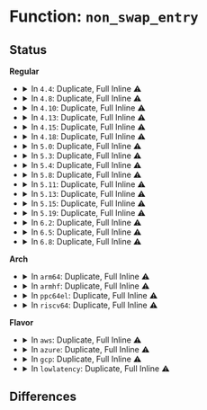 # Function: <code>non_swap_entry</code>

## Status
<b>Regular</b>
<ul>
<li>
<details>
<summary>In <code>4.4</code>: Duplicate, Full Inline ⚠️</summary>

**Collision:** Static Duplication

**Inline:** Full

**Transformation:** False

**Instances:**

```
In mm/memory.c (ffffffff811bd965)
Location: include/linux/swapops.h:231
Inline: True
Inline callers:
  - mm/memory.c:unmap_page_range
  - mm/memory.c:handle_mm_fault
  - mm/memory.c:copy_page_range
```
```
In mm/mincore.c (ffffffff811c2913)
Location: include/linux/swapops.h:231
Inline: True
Inline callers:
  - mm/mincore.c:mincore_pte_range
```
```
In mm/madvise.c (0)
Location: include/linux/swapops.h:231
Inline: True
```
```
In mm/swapfile.c (ffffffff811d3b65)
Location: include/linux/swapops.h:231
Inline: True
Inline callers:
  - mm/swapfile.c:__swap_duplicate
  - mm/swapfile.c:free_swap_and_cache
```
```
In mm/hugetlb.c (ffffffff811db0ed)
Location: include/linux/swapops.h:231
Inline: True
Inline callers:
  - mm/hugetlb.c:is_hugetlb_entry_hwpoisoned
  - mm/hugetlb.c:is_hugetlb_entry_migration
```
```
In mm/memcontrol.c (ffffffff811fa98e)
Location: include/linux/swapops.h:231
Inline: True
Inline callers:
  - mm/memcontrol.c:get_mctgt_type
```
```
In fs/proc/task_mmu.c (ffffffff812788f8)
Location: include/linux/swapops.h:231
Inline: True
Inline callers:
  - fs/proc/task_mmu.c:smaps_pte_range
```
</details>
</li>
<li>
<details>
<summary>In <code>4.8</code>: Duplicate, Full Inline ⚠️</summary>

**Collision:** Static Duplication

**Inline:** Full

**Transformation:** False

**Instances:**

```
In mm/memory.c (ffffffff811d9ab8)
Location: include/linux/swapops.h:231
Inline: True
Inline callers:
  - mm/memory.c:do_swap_page
  - mm/memory.c:unmap_page_range
  - mm/memory.c:copy_page_range
```
```
In mm/mincore.c (ffffffff811de4cf)
Location: include/linux/swapops.h:231
Inline: True
Inline callers:
  - mm/mincore.c:mincore_pte_range
```
```
In mm/madvise.c (ffffffff811eec12)
Location: include/linux/swapops.h:231
Inline: True
Inline callers:
  - mm/madvise.c:madvise_free_pte_range
  - mm/madvise.c:swapin_walk_pmd_entry
```
```
In mm/swapfile.c (ffffffff811f1985)
Location: include/linux/swapops.h:231
Inline: True
Inline callers:
  - mm/swapfile.c:__swap_duplicate
  - mm/swapfile.c:free_swap_and_cache
```
```
In mm/hugetlb.c (ffffffff811f9278)
Location: include/linux/swapops.h:231
Inline: True
Inline callers:
  - mm/hugetlb.c:is_hugetlb_entry_hwpoisoned
  - mm/hugetlb.c:is_hugetlb_entry_migration
```
```
In mm/memcontrol.c (ffffffff8121e8bc)
Location: include/linux/swapops.h:231
Inline: True
Inline callers:
  - mm/memcontrol.c:get_mctgt_type
```
```
In fs/proc/task_mmu.c (ffffffff812a52d1)
Location: include/linux/swapops.h:231
Inline: True
```
</details>
</li>
<li>
<details>
<summary>In <code>4.10</code>: Duplicate, Full Inline ⚠️</summary>

**Collision:** Static Duplication

**Inline:** Full

**Transformation:** False

**Instances:**

```
In mm/memory.c (ffffffff811e95ee)
Location: include/linux/swapops.h:231
Inline: True
Inline callers:
  - mm/memory.c:do_swap_page
  - mm/memory.c:unmap_page_range
  - mm/memory.c:copy_page_range
```
```
In mm/mincore.c (ffffffff811ee2e6)
Location: include/linux/swapops.h:231
Inline: True
Inline callers:
  - mm/mincore.c:mincore_pte_range
```
```
In mm/madvise.c (ffffffff811ff543)
Location: include/linux/swapops.h:231
Inline: True
Inline callers:
  - mm/madvise.c:madvise_free_pte_range
  - mm/madvise.c:swapin_walk_pmd_entry
```
```
In mm/swapfile.c (ffffffff81202375)
Location: include/linux/swapops.h:231
Inline: True
Inline callers:
  - mm/swapfile.c:__swap_duplicate
  - mm/swapfile.c:free_swap_and_cache
```
```
In mm/hugetlb.c (ffffffff81209e58)
Location: include/linux/swapops.h:231
Inline: True
Inline callers:
  - mm/hugetlb.c:is_hugetlb_entry_hwpoisoned
  - mm/hugetlb.c:is_hugetlb_entry_migration
```
```
In mm/memcontrol.c (ffffffff81230ee1)
Location: include/linux/swapops.h:231
Inline: True
Inline callers:
  - mm/memcontrol.c:get_mctgt_type
```
```
In fs/proc/task_mmu.c (ffffffff812bac24)
Location: include/linux/swapops.h:231
Inline: True
```
</details>
</li>
<li>
<details>
<summary>In <code>4.13</code>: Duplicate, Full Inline ⚠️</summary>

**Collision:** Static Duplication

**Inline:** Full

**Transformation:** False

**Instances:**

```
In mm/memory.c (ffffffff811f475e)
Location: include/linux/swapops.h:222
Inline: True
Inline callers:
  - mm/memory.c:do_swap_page
  - mm/memory.c:copy_page_range
```
```
In mm/mincore.c (ffffffff811f92ac)
Location: include/linux/swapops.h:222
Inline: True
Inline callers:
  - mm/mincore.c:mincore_pte_range
```
```
In mm/madvise.c (ffffffff8120a1fa)
Location: include/linux/swapops.h:222
Inline: True
Inline callers:
  - mm/madvise.c:madvise_free_pte_range
  - mm/madvise.c:swapin_walk_pmd_entry
```
```
In mm/swapfile.c (ffffffff8120d715)
Location: include/linux/swapops.h:222
Inline: True
Inline callers:
  - mm/swapfile.c:__swap_duplicate
  - mm/swapfile.c:free_swap_and_cache
```
```
In mm/hugetlb.c (ffffffff812153d8)
Location: include/linux/swapops.h:222
Inline: True
Inline callers:
  - mm/hugetlb.c:is_hugetlb_entry_hwpoisoned
  - mm/hugetlb.c:is_hugetlb_entry_migration
```
```
In mm/memcontrol.c (ffffffff8123c744)
Location: include/linux/swapops.h:222
Inline: True
Inline callers:
  - mm/memcontrol.c:get_mctgt_type
```
```
In fs/proc/task_mmu.c (ffffffff812c7e86)
Location: include/linux/swapops.h:222
Inline: True
```
</details>
</li>
<li>
<details>
<summary>In <code>4.15</code>: Duplicate, Full Inline ⚠️</summary>

**Collision:** Static Duplication

**Inline:** Full

**Transformation:** False

**Instances:**

```
In mm/memory.c (ffffffff8120c556)
Location: include/linux/swapops.h:381
Inline: True
Inline callers:
  - mm/memory.c:do_swap_page
  - mm/memory.c:copy_pte_range
```
```
In mm/mincore.c (ffffffff812116a4)
Location: include/linux/swapops.h:381
Inline: True
Inline callers:
  - mm/mincore.c:mincore_pte_range
```
```
In mm/madvise.c (ffffffff81223443)
Location: include/linux/swapops.h:381
Inline: True
Inline callers:
  - mm/madvise.c:madvise_free_pte_range
  - mm/madvise.c:swapin_walk_pmd_entry
```
```
In mm/swap_state.c (ffffffff812260c5)
Location: include/linux/swapops.h:381
Inline: True
Inline callers:
  - mm/swap_state.c:do_swap_page_readahead
  - mm/swap_state.c:swap_readahead_detect
```
```
In mm/swapfile.c (ffffffff812276d5)
Location: include/linux/swapops.h:381
Inline: True
Inline callers:
  - mm/swapfile.c:__swap_duplicate
  - mm/swapfile.c:free_swap_and_cache
```
```
In mm/hugetlb.c (ffffffff8122ff9e)
Location: include/linux/swapops.h:381
Inline: True
Inline callers:
  - mm/hugetlb.c:is_hugetlb_entry_hwpoisoned
  - mm/hugetlb.c:is_hugetlb_entry_migration
```
```
In mm/memcontrol.c (ffffffff8125c3ce)
Location: include/linux/swapops.h:381
Inline: True
Inline callers:
  - mm/memcontrol.c:get_mctgt_type
```
```
In mm/hmm.c (0)
Location: include/linux/swapops.h:381
Inline: True
```
```
In fs/proc/task_mmu.c (ffffffff812ebff8)
Location: include/linux/swapops.h:381
Inline: True
Inline callers:
  - fs/proc/task_mmu.c:smaps_pte_range
```
</details>
</li>
<li>
<details>
<summary>In <code>4.18</code>: Duplicate, Full Inline ⚠️</summary>

**Collision:** Static Duplication

**Inline:** Full

**Transformation:** False

**Instances:**

```
In mm/memory.c (ffffffff8122d201)
Location: include/linux/swapops.h:381
Inline: True
Inline callers:
  - mm/memory.c:do_swap_page
```
```
In mm/mincore.c (ffffffff8123243c)
Location: include/linux/swapops.h:381
Inline: True
Inline callers:
  - mm/mincore.c:mincore_pte_range
```
```
In mm/madvise.c (ffffffff812462bf)
Location: include/linux/swapops.h:381
Inline: True
Inline callers:
  - mm/madvise.c:madvise_free_pte_range
  - mm/madvise.c:swapin_walk_pmd_entry
```
```
In mm/swap_state.c (ffffffff81248478)
Location: include/linux/swapops.h:381
Inline: True
Inline callers:
  - mm/swap_state.c:swapin_readahead
  - mm/swap_state.c:swapin_readahead
```
```
In mm/swapfile.c (ffffffff81249c35)
Location: include/linux/swapops.h:381
Inline: True
Inline callers:
  - mm/swapfile.c:__swap_duplicate
  - mm/swapfile.c:free_swap_and_cache
```
```
In mm/hugetlb.c (ffffffff81252449)
Location: include/linux/swapops.h:381
Inline: True
Inline callers:
  - mm/hugetlb.c:is_hugetlb_entry_hwpoisoned
  - mm/hugetlb.c:is_hugetlb_entry_migration
```
```
In mm/memcontrol.c (ffffffff8127fc2e)
Location: include/linux/swapops.h:381
Inline: True
Inline callers:
  - mm/memcontrol.c:get_mctgt_type
```
```
In mm/hmm.c (ffffffff812936ae)
Location: include/linux/swapops.h:381
Inline: True
Inline callers:
  - mm/hmm.c:hmm_vma_walk_pmd
```
```
In fs/proc/task_mmu.c (ffffffff81319712)
Location: include/linux/swapops.h:381
Inline: True
Inline callers:
  - fs/proc/task_mmu.c:smaps_pte_range
```
</details>
</li>
<li>
<details>
<summary>In <code>5.0</code>: Duplicate, Full Inline ⚠️</summary>

**Collision:** Static Duplication

**Inline:** Full

**Transformation:** False

**Instances:**

```
In mm/memory.c (ffffffff81240798)
Location: include/linux/swapops.h:367
Inline: True
Inline callers:
  - mm/memory.c:do_swap_page
```
```
In mm/mincore.c (ffffffff81245c0f)
Location: include/linux/swapops.h:367
Inline: True
Inline callers:
  - mm/mincore.c:mincore_pte_range
```
```
In mm/madvise.c (ffffffff8125a6df)
Location: include/linux/swapops.h:367
Inline: True
Inline callers:
  - mm/madvise.c:madvise_free_pte_range
  - mm/madvise.c:swapin_walk_pmd_entry
```
```
In mm/swap_state.c (ffffffff8125ca48)
Location: include/linux/swapops.h:367
Inline: True
Inline callers:
  - mm/swap_state.c:swapin_readahead
  - mm/swap_state.c:swapin_readahead
```
```
In mm/swapfile.c (ffffffff8125e295)
Location: include/linux/swapops.h:367
Inline: True
Inline callers:
  - mm/swapfile.c:__swap_duplicate
  - mm/swapfile.c:free_swap_and_cache
```
```
In mm/hugetlb.c (ffffffff812666a9)
Location: include/linux/swapops.h:367
Inline: True
Inline callers:
  - mm/hugetlb.c:is_hugetlb_entry_hwpoisoned
  - mm/hugetlb.c:is_hugetlb_entry_migration
```
```
In mm/memcontrol.c (ffffffff8129459e)
Location: include/linux/swapops.h:367
Inline: True
Inline callers:
  - mm/memcontrol.c:get_mctgt_type
```
```
In mm/hmm.c (ffffffff812a7c54)
Location: include/linux/swapops.h:367
Inline: True
Inline callers:
  - mm/hmm.c:hmm_vma_walk_pmd
```
```
In fs/proc/task_mmu.c (ffffffff81330333)
Location: include/linux/swapops.h:367
Inline: True
Inline callers:
  - fs/proc/task_mmu.c:smaps_pte_range
```
</details>
</li>
<li>
<details>
<summary>In <code>5.3</code>: Duplicate, Full Inline ⚠️</summary>

**Collision:** Static Duplication

**Inline:** Full

**Transformation:** False

**Instances:**

```
In mm/memory.c (ffffffff81252a3e)
Location: include/linux/swapops.h:352
Inline: True
Inline callers:
  - mm/memory.c:do_swap_page
```
```
In mm/mincore.c (ffffffff81257d6b)
Location: include/linux/swapops.h:352
Inline: True
Inline callers:
  - mm/mincore.c:mincore_pte_range
```
```
In mm/madvise.c (ffffffff812757bf)
Location: include/linux/swapops.h:352
Inline: True
Inline callers:
  - mm/madvise.c:madvise_free_pte_range
  - mm/madvise.c:swapin_walk_pmd_entry
```
```
In mm/swap_state.c (ffffffff81277c3d)
Location: include/linux/swapops.h:352
Inline: True
Inline callers:
  - mm/swap_state.c:swapin_readahead
  - mm/swap_state.c:swapin_readahead
```
```
In mm/swapfile.c (ffffffff8127b3c5)
Location: include/linux/swapops.h:352
Inline: True
Inline callers:
  - mm/swapfile.c:free_swap_and_cache
```
```
In mm/hugetlb.c (ffffffff81281966)
Location: include/linux/swapops.h:352
Inline: True
Inline callers:
  - mm/hugetlb.c:is_hugetlb_entry_hwpoisoned
  - mm/hugetlb.c:is_hugetlb_entry_migration
```
```
In mm/memcontrol.c (ffffffff812b0951)
Location: include/linux/swapops.h:352
Inline: True
Inline callers:
  - mm/memcontrol.c:get_mctgt_type
```
```
In mm/hmm.c (ffffffff812c439c)
Location: include/linux/swapops.h:352
Inline: True
```
```
In fs/proc/task_mmu.c (ffffffff8135816a)
Location: include/linux/swapops.h:352
Inline: True
Inline callers:
  - fs/proc/task_mmu.c:smaps_pte_range
```
</details>
</li>
<li>
<details>
<summary>In <code>5.4</code>: Duplicate, Full Inline ⚠️</summary>

**Collision:** Static Duplication

**Inline:** Full

**Transformation:** False

**Instances:**

```
In mm/memory.c (ffffffff81260f9e)
Location: include/linux/swapops.h:352
Inline: True
Inline callers:
  - mm/memory.c:do_swap_page
```
```
In mm/mincore.c (ffffffff8126627b)
Location: include/linux/swapops.h:352
Inline: True
Inline callers:
  - mm/mincore.c:mincore_pte_range
```
```
In mm/madvise.c (ffffffff8128478f)
Location: include/linux/swapops.h:352
Inline: True
Inline callers:
  - mm/madvise.c:madvise_free_pte_range
  - mm/madvise.c:swapin_walk_pmd_entry
```
```
In mm/swap_state.c (ffffffff8128772d)
Location: include/linux/swapops.h:352
Inline: True
Inline callers:
  - mm/swap_state.c:swapin_readahead
  - mm/swap_state.c:swapin_readahead
```
```
In mm/swapfile.c (ffffffff8128aea5)
Location: include/linux/swapops.h:352
Inline: True
Inline callers:
  - mm/swapfile.c:free_swap_and_cache
```
```
In mm/hugetlb.c (ffffffff81291376)
Location: include/linux/swapops.h:352
Inline: True
Inline callers:
  - mm/hugetlb.c:is_hugetlb_entry_hwpoisoned
  - mm/hugetlb.c:is_hugetlb_entry_migration
```
```
In mm/memcontrol.c (ffffffff812c23b1)
Location: include/linux/swapops.h:352
Inline: True
Inline callers:
  - mm/memcontrol.c:get_mctgt_type
```
```
In mm/hmm.c (ffffffff812d5cd2)
Location: include/linux/swapops.h:352
Inline: True
```
```
In fs/proc/task_mmu.c (ffffffff8137039a)
Location: include/linux/swapops.h:352
Inline: True
Inline callers:
  - fs/proc/task_mmu.c:smaps_pte_range
```
</details>
</li>
<li>
<details>
<summary>In <code>5.8</code>: Duplicate, Full Inline ⚠️</summary>

**Collision:** Static Duplication

**Inline:** Full

**Transformation:** False

**Instances:**

```
In mm/memory.c (ffffffff81291423)
Location: include/linux/swapops.h:355
Inline: True
Inline callers:
  - mm/memory.c:do_swap_page
  - mm/memory.c:zap_pte_range
  - mm/memory.c:copy_one_pte
```
```
In mm/mincore.c (ffffffff812965d4)
Location: include/linux/swapops.h:355
Inline: True
Inline callers:
  - mm/mincore.c:mincore_pte_range
```
```
In mm/madvise.c (ffffffff812b6938)
Location: include/linux/swapops.h:355
Inline: True
Inline callers:
  - mm/madvise.c:madvise_free_pte_range
  - mm/madvise.c:swapin_walk_pmd_entry
```
```
In mm/swap_state.c (ffffffff812b98aa)
Location: include/linux/swapops.h:355
Inline: True
Inline callers:
  - mm/swap_state.c:swap_vma_readahead
  - mm/swap_state.c:swap_ra_info
```
```
In mm/swapfile.c (ffffffff812be095)
Location: include/linux/swapops.h:355
Inline: True
Inline callers:
  - mm/swapfile.c:free_swap_and_cache
```
```
In mm/hugetlb.c (ffffffff812c467b)
Location: include/linux/swapops.h:355
Inline: True
Inline callers:
  - mm/hugetlb.c:is_hugetlb_entry_hwpoisoned
  - mm/hugetlb.c:is_hugetlb_entry_migration
```
```
In mm/memcontrol.c (ffffffff812f5d7b)
Location: include/linux/swapops.h:355
Inline: True
```
```
In mm/hmm.c (0)
Location: include/linux/swapops.h:355
Inline: True
```
```
In fs/proc/task_mmu.c (ffffffff813b822e)
Location: include/linux/swapops.h:355
Inline: True
```
</details>
</li>
<li>
<details>
<summary>In <code>5.11</code>: Duplicate, Full Inline ⚠️</summary>

**Collision:** Static Duplication

**Inline:** Full

**Transformation:** False

**Instances:**

```
In mm/memory.c (ffffffff8129bd93)
Location: include/linux/swapops.h:355
Inline: True
Inline callers:
  - mm/memory.c:do_swap_page
```
```
In mm/mincore.c (ffffffff812a1547)
Location: include/linux/swapops.h:355
Inline: True
Inline callers:
  - mm/mincore.c:mincore_pte_range
```
```
In mm/madvise.c (ffffffff812c2b88)
Location: include/linux/swapops.h:355
Inline: True
Inline callers:
  - mm/madvise.c:madvise_free_pte_range
  - mm/madvise.c:swapin_walk_pmd_entry
```
```
In mm/swap_state.c (ffffffff812c5313)
Location: include/linux/swapops.h:355
Inline: True
Inline callers:
  - mm/swap_state.c:swap_vma_readahead
```
```
In mm/swapfile.c (ffffffff812c9c95)
Location: include/linux/swapops.h:355
Inline: True
Inline callers:
  - mm/swapfile.c:free_swap_and_cache
```
```
In mm/memcontrol.c (0)
Location: include/linux/swapops.h:355
Inline: True
```
```
In mm/hmm.c (0)
Location: include/linux/swapops.h:355
Inline: True
```
```
In fs/proc/task_mmu.c (ffffffff813c998e)
Location: include/linux/swapops.h:355
Inline: True
```
</details>
</li>
<li>
<details>
<summary>In <code>5.13</code>: Duplicate, Full Inline ⚠️</summary>

**Collision:** Static Duplication

**Inline:** Full

**Transformation:** False

**Instances:**

```
In mm/memory.c (ffffffff812a1031)
Location: include/linux/swapops.h:364
Inline: True
Inline callers:
  - mm/memory.c:do_swap_page
```
```
In mm/mincore.c (ffffffff812a6d3f)
Location: include/linux/swapops.h:364
Inline: True
Inline callers:
  - mm/mincore.c:mincore_pte_range
```
```
In mm/madvise.c (ffffffff812c9a04)
Location: include/linux/swapops.h:364
Inline: True
Inline callers:
  - mm/madvise.c:madvise_free_pte_range
  - mm/madvise.c:swapin_walk_pmd_entry
```
```
In mm/swap_state.c (ffffffff812cbfc1)
Location: include/linux/swapops.h:364
Inline: True
Inline callers:
  - mm/swap_state.c:swap_vma_readahead
```
```
In mm/swapfile.c (ffffffff812d0705)
Location: include/linux/swapops.h:364
Inline: True
Inline callers:
  - mm/swapfile.c:free_swap_and_cache
```
```
In mm/memcontrol.c (0)
Location: include/linux/swapops.h:364
Inline: True
```
```
In mm/hmm.c (0)
Location: include/linux/swapops.h:364
Inline: True
```
```
In fs/proc/task_mmu.c (ffffffff813d0a7b)
Location: include/linux/swapops.h:364
Inline: True
```
</details>
</li>
<li>
<details>
<summary>In <code>5.15</code>: Duplicate, Full Inline ⚠️</summary>

**Collision:** Static Duplication

**Inline:** Full

**Transformation:** False

**Instances:**

```
In mm/memory.c (ffffffff812e1f98)
Location: include/linux/swapops.h:392
Inline: True
Inline callers:
  - mm/memory.c:do_swap_page
  - mm/memory.c:copy_nonpresent_pte
```
```
In mm/mincore.c (ffffffff812e821f)
Location: include/linux/swapops.h:392
Inline: True
Inline callers:
  - mm/mincore.c:mincore_pte_range
```
```
In mm/madvise.c (ffffffff8130ea24)
Location: include/linux/swapops.h:392
Inline: True
Inline callers:
  - mm/madvise.c:madvise_free_pte_range
  - mm/madvise.c:swapin_walk_pmd_entry
```
```
In mm/swap_state.c (ffffffff81311191)
Location: include/linux/swapops.h:392
Inline: True
Inline callers:
  - mm/swap_state.c:swap_vma_readahead
```
```
In mm/swapfile.c (ffffffff81315c45)
Location: include/linux/swapops.h:392
Inline: True
Inline callers:
  - mm/swapfile.c:free_swap_and_cache
```
```
In mm/memcontrol.c (0)
Location: include/linux/swapops.h:392
Inline: True
```
```
In mm/hmm.c (0)
Location: include/linux/swapops.h:392
Inline: True
```
```
In fs/proc/task_mmu.c (ffffffff81421310)
Location: include/linux/swapops.h:392
Inline: True
```
</details>
</li>
<li>
<details>
<summary>In <code>5.19</code>: Duplicate, Full Inline ⚠️</summary>

**Collision:** Static Duplication

**Inline:** Full

**Transformation:** False

**Instances:**

```
In mm/memory.c (ffffffff81343c20)
Location: include/linux/swapops.h:510
Inline: True
Inline callers:
  - mm/memory.c:do_swap_page
  - mm/memory.c:copy_nonpresent_pte
```
```
In mm/mincore.c (ffffffff81349591)
Location: include/linux/swapops.h:510
Inline: True
Inline callers:
  - mm/mincore.c:mincore_pte_range
```
```
In mm/madvise.c (ffffffff81376bdf)
Location: include/linux/swapops.h:510
Inline: True
Inline callers:
  - mm/madvise.c:madvise_free_pte_range
  - mm/madvise.c:force_shm_swapin_readahead
  - mm/madvise.c:swapin_walk_pmd_entry
```
```
In mm/swap_state.c (ffffffff8137c1ce)
Location: include/linux/swapops.h:510
Inline: True
Inline callers:
  - mm/swap_state.c:swap_vma_readahead
  - mm/swap_state.c:find_get_incore_page
```
```
In mm/swapfile.c (ffffffff81381d95)
Location: include/linux/swapops.h:510
Inline: True
Inline callers:
  - mm/swapfile.c:free_swap_and_cache
```
```
In mm/memcontrol.c (0)
Location: include/linux/swapops.h:510
Inline: True
```
```
In mm/hmm.c (0)
Location: include/linux/swapops.h:510
Inline: True
```
```
In fs/proc/task_mmu.c (ffffffff8149a41c)
Location: include/linux/swapops.h:510
Inline: True
Inline callers:
  - fs/proc/task_mmu.c:smaps_pte_entry
```
</details>
</li>
<li>
<details>
<summary>In <code>6.2</code>: Duplicate, Full Inline ⚠️</summary>

**Collision:** Static Duplication

**Inline:** Full

**Transformation:** False

**Instances:**

```
In mm/memory.c (ffffffff813bbca0)
Location: include/linux/swapops.h:584
Inline: True
Inline callers:
  - mm/memory.c:do_swap_page
  - mm/memory.c:copy_nonpresent_pte
```
```
In mm/mincore.c (ffffffff813c197b)
Location: include/linux/swapops.h:584
Inline: True
Inline callers:
  - mm/mincore.c:mincore_pte_range
```
```
In mm/madvise.c (ffffffff813f43a9)
Location: include/linux/swapops.h:584
Inline: True
Inline callers:
  - mm/madvise.c:madvise_free_pte_range
  - mm/madvise.c:force_shm_swapin_readahead
  - mm/madvise.c:swapin_walk_pmd_entry
```
```
In mm/swap_state.c (ffffffff813f996e)
Location: include/linux/swapops.h:584
Inline: True
Inline callers:
  - mm/swap_state.c:swap_vma_readahead
  - mm/swap_state.c:filemap_get_incore_folio
```
```
In mm/swapfile.c (ffffffff81400545)
Location: include/linux/swapops.h:584
Inline: True
Inline callers:
  - mm/swapfile.c:free_swap_and_cache
```
```
In mm/memcontrol.c (0)
Location: include/linux/swapops.h:584
Inline: True
```
```
In mm/hmm.c (0)
Location: include/linux/swapops.h:584
Inline: True
```
```
In fs/proc/task_mmu.c (ffffffff8152f40c)
Location: include/linux/swapops.h:584
Inline: True
Inline callers:
  - fs/proc/task_mmu.c:smaps_pte_entry
```
</details>
</li>
<li>
<details>
<summary>In <code>6.5</code>: Duplicate, Full Inline ⚠️</summary>

**Collision:** Static Duplication

**Inline:** Full

**Transformation:** False

**Instances:**

```
In mm/memory.c (ffffffff813f06c1)
Location: include/linux/swapops.h:575
Inline: True
Inline callers:
  - mm/memory.c:do_swap_page
  - mm/memory.c:copy_nonpresent_pte
```
```
In mm/mincore.c (ffffffff813f6814)
Location: include/linux/swapops.h:575
Inline: True
Inline callers:
  - mm/mincore.c:mincore_pte_range
```
```
In mm/madvise.c (ffffffff81427a96)
Location: include/linux/swapops.h:575
Inline: True
Inline callers:
  - mm/madvise.c:madvise_free_pte_range
  - mm/madvise.c:shmem_swapin_range
  - mm/madvise.c:swapin_walk_pmd_entry
```
```
In mm/swap_state.c (ffffffff8142c805)
Location: include/linux/swapops.h:575
Inline: True
Inline callers:
  - mm/swap_state.c:swap_vma_readahead
  - mm/swap_state.c:filemap_get_incore_folio
```
```
In mm/swapfile.c (ffffffff814333e5)
Location: include/linux/swapops.h:575
Inline: True
Inline callers:
  - mm/swapfile.c:free_swap_and_cache
```
```
In mm/memcontrol.c (0)
Location: include/linux/swapops.h:575
Inline: True
```
```
In mm/hmm.c (0)
Location: include/linux/swapops.h:575
Inline: True
```
```
In fs/proc/task_mmu.c (ffffffff815676cc)
Location: include/linux/swapops.h:575
Inline: True
Inline callers:
  - fs/proc/task_mmu.c:smaps_pte_entry
```
</details>
</li>
<li>
<details>
<summary>In <code>6.8</code>: Duplicate, Full Inline ⚠️</summary>

**Collision:** Static Duplication

**Inline:** Full

**Transformation:** False

**Instances:**

```
In mm/memory.c (ffffffff81420050)
Location: include/linux/swapops.h:580
Inline: True
Inline callers:
  - mm/memory.c:do_swap_page
  - mm/memory.c:copy_nonpresent_pte
```
```
In mm/mincore.c (ffffffff814224c4)
Location: include/linux/swapops.h:580
Inline: True
Inline callers:
  - mm/mincore.c:mincore_pte_range
```
```
In mm/madvise.c (ffffffff814612a9)
Location: include/linux/swapops.h:580
Inline: True
Inline callers:
  - mm/madvise.c:madvise_free_pte_range
  - mm/madvise.c:shmem_swapin_range
  - mm/madvise.c:swapin_walk_pmd_entry
```
```
In mm/swap_state.c (ffffffff81465f50)
Location: include/linux/swapops.h:580
Inline: True
Inline callers:
  - mm/swap_state.c:swap_vma_readahead
  - mm/swap_state.c:filemap_get_incore_folio
```
```
In mm/swapfile.c (ffffffff8146c7d5)
Location: include/linux/swapops.h:580
Inline: True
Inline callers:
  - mm/swapfile.c:free_swap_and_cache
```
```
In mm/memcontrol.c (0)
Location: include/linux/swapops.h:580
Inline: True
```
```
In mm/userfaultfd.c (ffffffff814d2eef)
Location: include/linux/swapops.h:580
Inline: True
Inline callers:
  - mm/userfaultfd.c:move_pages_pte
```
```
In mm/hmm.c (0)
Location: include/linux/swapops.h:580
Inline: True
```
```
In fs/proc/task_mmu.c (ffffffff8159fedc)
Location: include/linux/swapops.h:580
Inline: True
Inline callers:
  - fs/proc/task_mmu.c:smaps_pte_entry
```
</details>
</li>
</ul>
<b>Arch</b>
<ul>
<li>
<details>
<summary>In <code>arm64</code>: Duplicate, Full Inline ⚠️</summary>

**Collision:** Static Duplication

**Inline:** Full

**Transformation:** False

**Instances:**

```
In mm/memory.c (ffff8000102f834c)
Location: include/linux/swapops.h:352
Inline: True
Inline callers:
  - mm/memory.c:do_swap_page
  - mm/memory.c:unmap_page_range
  - mm/memory.c:copy_pte_range
```
```
In mm/mincore.c (ffff8000102fd05c)
Location: include/linux/swapops.h:352
Inline: True
Inline callers:
  - mm/mincore.c:mincore_pte_range
```
```
In mm/madvise.c (ffff80001031eadc)
Location: include/linux/swapops.h:352
Inline: True
Inline callers:
  - mm/madvise.c:madvise_free_pte_range
  - mm/madvise.c:swapin_walk_pmd_entry
```
```
In mm/swap_state.c (ffff800010322244)
Location: include/linux/swapops.h:352
Inline: True
Inline callers:
  - mm/swap_state.c:swapin_readahead
  - mm/swap_state.c:swapin_readahead
```
```
In mm/swapfile.c (ffff800010326340)
Location: include/linux/swapops.h:352
Inline: True
Inline callers:
  - mm/swapfile.c:free_swap_and_cache
```
```
In mm/hugetlb.c (ffff800010335ddc)
Location: include/linux/swapops.h:352
Inline: True
Inline callers:
  - mm/hugetlb.c:follow_huge_pmd
  - mm/hugetlb.c:hugetlb_change_protection
  - mm/hugetlb.c:hugetlb_fault
  - mm/hugetlb.c:copy_hugetlb_page_range
```
```
In mm/memcontrol.c (ffff800010363e68)
Location: include/linux/swapops.h:352
Inline: True
Inline callers:
  - mm/memcontrol.c:get_mctgt_type
```
```
In mm/hmm.c (ffff80001037b778)
Location: include/linux/swapops.h:352
Inline: True
Inline callers:
  - mm/hmm.c:hmm_vma_walk_pmd
```
```
In fs/proc/task_mmu.c (ffff80001043a0d0)
Location: include/linux/swapops.h:352
Inline: True
Inline callers:
  - fs/proc/task_mmu.c:smaps_pte_range
```
</details>
</li>
<li>
<details>
<summary>In <code>armhf</code>: Duplicate, Full Inline ⚠️</summary>

**Collision:** Static Duplication

**Inline:** Full

**Transformation:** False

**Instances:**

```
In mm/memory.c (c051ab2c)
Location: include/linux/swapops.h:352
Inline: True
Inline callers:
  - mm/memory.c:do_swap_page
  - mm/memory.c:unmap_page_range
  - mm/memory.c:copy_pte_range
```
```
In mm/mincore.c (c051c650)
Location: include/linux/swapops.h:352
Inline: True
Inline callers:
  - mm/mincore.c:mincore_pte_range
```
```
In mm/madvise.c (c0537720)
Location: include/linux/swapops.h:352
Inline: True
Inline callers:
  - mm/madvise.c:madvise_free_pte_range
  - mm/madvise.c:swapin_walk_pmd_entry
```
```
In mm/swap_state.c (c053a900)
Location: include/linux/swapops.h:352
Inline: True
Inline callers:
  - mm/swap_state.c:swapin_readahead
  - mm/swap_state.c:swapin_readahead
```
```
In mm/swapfile.c (c053db2c)
Location: include/linux/swapops.h:352
Inline: True
Inline callers:
  - mm/swapfile.c:free_swap_and_cache
```
```
In mm/memcontrol.c (c05561a8)
Location: include/linux/swapops.h:352
Inline: True
Inline callers:
  - mm/memcontrol.c:get_mctgt_type
```
```
In mm/hmm.c (c05664d0)
Location: include/linux/swapops.h:352
Inline: True
Inline callers:
  - mm/hmm.c:hmm_vma_walk_pmd
```
```
In fs/proc/task_mmu.c (c0600a0c)
Location: include/linux/swapops.h:352
Inline: True
Inline callers:
  - fs/proc/task_mmu.c:smaps_pte_entry
```
</details>
</li>
<li>
<details>
<summary>In <code>ppc64el</code>: Duplicate, Full Inline ⚠️</summary>

**Collision:** Static Duplication

**Inline:** Full

**Transformation:** False

**Instances:**

```
In mm/memory.c (c0000000003c16a4)
Location: include/linux/swapops.h:352
Inline: True
Inline callers:
  - mm/memory.c:do_swap_page
  - mm/memory.c:zap_pte_range
  - mm/memory.c:copy_pte_range
```
```
In mm/mincore.c (c0000000003c870c)
Location: include/linux/swapops.h:352
Inline: True
Inline callers:
  - mm/mincore.c:mincore_pte_range
```
```
In mm/madvise.c (c0000000003f312c)
Location: include/linux/swapops.h:352
Inline: True
Inline callers:
  - mm/madvise.c:madvise_free_pte_range
  - mm/madvise.c:swapin_walk_pmd_entry
```
```
In mm/swap_state.c (c0000000003f7c84)
Location: include/linux/swapops.h:352
Inline: True
Inline callers:
  - mm/swap_state.c:swapin_readahead
  - mm/swap_state.c:swapin_readahead
```
```
In mm/swapfile.c (c0000000003fc980)
Location: include/linux/swapops.h:352
Inline: True
Inline callers:
  - mm/swapfile.c:free_swap_and_cache
```
```
In mm/hugetlb.c (c000000000406a14)
Location: include/linux/swapops.h:352
Inline: True
Inline callers:
  - mm/hugetlb.c:is_hugetlb_entry_hwpoisoned
  - mm/hugetlb.c:is_hugetlb_entry_migration
```
```
In mm/memcontrol.c (c000000000450ea8)
Location: include/linux/swapops.h:352
Inline: True
Inline callers:
  - mm/memcontrol.c:get_mctgt_type
```
```
In mm/hmm.c (c00000000046fedc)
Location: include/linux/swapops.h:352
Inline: True
```
```
In fs/proc/task_mmu.c (c00000000054dfe8)
Location: include/linux/swapops.h:352
Inline: True
Inline callers:
  - fs/proc/task_mmu.c:smaps_pte_range
```
</details>
</li>
<li>
<details>
<summary>In <code>riscv64</code>: Duplicate, Full Inline ⚠️</summary>

**Collision:** Static Duplication

**Inline:** Full

**Transformation:** False

**Instances:**

```
In mm/memory.c (ffffffe0002088d0)
Location: include/linux/swapops.h:352
Inline: True
Inline callers:
  - mm/memory.c:do_swap_page
  - mm/memory.c:unmap_page_range
  - mm/memory.c:copy_page_range
```
```
In mm/mincore.c (ffffffe00020bba4)
Location: include/linux/swapops.h:352
Inline: True
Inline callers:
  - mm/mincore.c:mincore_pte_range
```
```
In mm/madvise.c (ffffffe000220576)
Location: include/linux/swapops.h:352
Inline: True
Inline callers:
  - mm/madvise.c:madvise_free_pte_range
  - mm/madvise.c:swapin_walk_pmd_entry
```
```
In mm/swap_state.c (ffffffe00022325a)
Location: include/linux/swapops.h:352
Inline: True
Inline callers:
  - mm/swap_state.c:swapin_readahead
  - mm/swap_state.c:swapin_readahead
```
```
In mm/swapfile.c (ffffffe0002265ec)
Location: include/linux/swapops.h:352
Inline: True
Inline callers:
  - mm/swapfile.c:free_swap_and_cache
```
```
In mm/hugetlb.c (ffffffe000231efe)
Location: include/linux/swapops.h:352
Inline: True
Inline callers:
  - mm/hugetlb.c:follow_huge_pmd
  - mm/hugetlb.c:hugetlb_change_protection
  - mm/hugetlb.c:hugetlb_fault
  - mm/hugetlb.c:copy_hugetlb_page_range
```
```
In mm/memcontrol.c (ffffffe000241d1e)
Location: include/linux/swapops.h:352
Inline: True
Inline callers:
  - mm/memcontrol.c:get_mctgt_type
```
```
In mm/hmm.c (ffffffe000251f90)
Location: include/linux/swapops.h:352
Inline: True
Inline callers:
  - mm/hmm.c:hmm_vma_walk_pmd
```
```
In fs/proc/task_mmu.c (ffffffe0002d31ce)
Location: include/linux/swapops.h:352
Inline: True
Inline callers:
  - fs/proc/task_mmu.c:smaps_pte_range
```
</details>
</li>
</ul>
<b>Flavor</b>
<ul>
<li>
<details>
<summary>In <code>aws</code>: Duplicate, Full Inline ⚠️</summary>

**Collision:** Static Duplication

**Inline:** Full

**Transformation:** False

**Instances:**

```
In mm/memory.c (ffffffff812595ee)
Location: include/linux/swapops.h:352
Inline: True
Inline callers:
  - mm/memory.c:do_swap_page
```
```
In mm/mincore.c (ffffffff8125e8cb)
Location: include/linux/swapops.h:352
Inline: True
Inline callers:
  - mm/mincore.c:mincore_pte_range
```
```
In mm/madvise.c (ffffffff8127cddf)
Location: include/linux/swapops.h:352
Inline: True
Inline callers:
  - mm/madvise.c:madvise_free_pte_range
  - mm/madvise.c:swapin_walk_pmd_entry
```
```
In mm/swap_state.c (ffffffff8127fcf7)
Location: include/linux/swapops.h:352
Inline: True
Inline callers:
  - mm/swap_state.c:swapin_readahead
  - mm/swap_state.c:swapin_readahead
```
```
In mm/swapfile.c (ffffffff81283485)
Location: include/linux/swapops.h:352
Inline: True
Inline callers:
  - mm/swapfile.c:free_swap_and_cache
```
```
In mm/hugetlb.c (ffffffff81289956)
Location: include/linux/swapops.h:352
Inline: True
Inline callers:
  - mm/hugetlb.c:is_hugetlb_entry_hwpoisoned
  - mm/hugetlb.c:is_hugetlb_entry_migration
```
```
In mm/memcontrol.c (ffffffff812ba991)
Location: include/linux/swapops.h:352
Inline: True
Inline callers:
  - mm/memcontrol.c:get_mctgt_type
```
```
In mm/hmm.c (ffffffff812ce2b2)
Location: include/linux/swapops.h:352
Inline: True
```
```
In fs/proc/task_mmu.c (ffffffff8136897a)
Location: include/linux/swapops.h:352
Inline: True
Inline callers:
  - fs/proc/task_mmu.c:smaps_pte_range
```
</details>
</li>
<li>
<details>
<summary>In <code>azure</code>: Duplicate, Full Inline ⚠️</summary>

**Collision:** Static Duplication

**Inline:** Full

**Transformation:** False

**Instances:**

```
In mm/memory.c (ffffffff8124ba65)
Location: include/linux/swapops.h:352
Inline: True
Inline callers:
  - mm/memory.c:do_swap_page
  - mm/memory.c:zap_pte_range
  - mm/memory.c:copy_pte_range
```
```
In mm/mincore.c (ffffffff81250c7b)
Location: include/linux/swapops.h:352
Inline: True
Inline callers:
  - mm/mincore.c:mincore_pte_range
```
```
In mm/madvise.c (ffffffff8126ec49)
Location: include/linux/swapops.h:352
Inline: True
Inline callers:
  - mm/madvise.c:madvise_free_pte_range
  - mm/madvise.c:swapin_walk_pmd_entry
```
```
In mm/swap_state.c (ffffffff81271b37)
Location: include/linux/swapops.h:352
Inline: True
Inline callers:
  - mm/swap_state.c:swapin_readahead
  - mm/swap_state.c:swapin_readahead
```
```
In mm/swapfile.c (ffffffff81275325)
Location: include/linux/swapops.h:352
Inline: True
Inline callers:
  - mm/swapfile.c:free_swap_and_cache
```
```
In mm/hugetlb.c (ffffffff8127aa20)
Location: include/linux/swapops.h:352
Inline: True
Inline callers:
  - mm/hugetlb.c:is_hugetlb_entry_hwpoisoned
  - mm/hugetlb.c:is_hugetlb_entry_migration
```
```
In mm/memcontrol.c (ffffffff812abb3d)
Location: include/linux/swapops.h:352
Inline: True
Inline callers:
  - mm/memcontrol.c:get_mctgt_type
```
```
In mm/hmm.c (ffffffff812bf12a)
Location: include/linux/swapops.h:352
Inline: True
```
```
In fs/proc/task_mmu.c (ffffffff81359c2a)
Location: include/linux/swapops.h:352
Inline: True
Inline callers:
  - fs/proc/task_mmu.c:smaps_pte_range
```
</details>
</li>
<li>
<details>
<summary>In <code>gcp</code>: Duplicate, Full Inline ⚠️</summary>

**Collision:** Static Duplication

**Inline:** Full

**Transformation:** False

**Instances:**

```
In mm/memory.c (ffffffff8125738e)
Location: include/linux/swapops.h:352
Inline: True
Inline callers:
  - mm/memory.c:do_swap_page
```
```
In mm/mincore.c (ffffffff8125c66b)
Location: include/linux/swapops.h:352
Inline: True
Inline callers:
  - mm/mincore.c:mincore_pte_range
```
```
In mm/madvise.c (ffffffff8127ab7f)
Location: include/linux/swapops.h:352
Inline: True
Inline callers:
  - mm/madvise.c:madvise_free_pte_range
  - mm/madvise.c:swapin_walk_pmd_entry
```
```
In mm/swap_state.c (ffffffff8127db1d)
Location: include/linux/swapops.h:352
Inline: True
Inline callers:
  - mm/swap_state.c:swapin_readahead
  - mm/swap_state.c:swapin_readahead
```
```
In mm/swapfile.c (ffffffff81281295)
Location: include/linux/swapops.h:352
Inline: True
Inline callers:
  - mm/swapfile.c:free_swap_and_cache
```
```
In mm/hugetlb.c (ffffffff81287766)
Location: include/linux/swapops.h:352
Inline: True
Inline callers:
  - mm/hugetlb.c:is_hugetlb_entry_hwpoisoned
  - mm/hugetlb.c:is_hugetlb_entry_migration
```
```
In mm/memcontrol.c (ffffffff812b87a1)
Location: include/linux/swapops.h:352
Inline: True
Inline callers:
  - mm/memcontrol.c:get_mctgt_type
```
```
In mm/hmm.c (ffffffff812cc0c2)
Location: include/linux/swapops.h:352
Inline: True
```
```
In fs/proc/task_mmu.c (ffffffff8136644a)
Location: include/linux/swapops.h:352
Inline: True
Inline callers:
  - fs/proc/task_mmu.c:smaps_pte_range
```
</details>
</li>
<li>
<details>
<summary>In <code>lowlatency</code>: Duplicate, Full Inline ⚠️</summary>

**Collision:** Static Duplication

**Inline:** Full

**Transformation:** False

**Instances:**

```
In mm/memory.c (ffffffff81266d7e)
Location: include/linux/swapops.h:352
Inline: True
Inline callers:
  - mm/memory.c:do_swap_page
```
```
In mm/mincore.c (ffffffff8126c052)
Location: include/linux/swapops.h:352
Inline: True
Inline callers:
  - mm/mincore.c:mincore_pte_range
```
```
In mm/madvise.c (ffffffff8128a760)
Location: include/linux/swapops.h:352
Inline: True
Inline callers:
  - mm/madvise.c:madvise_free_pte_range
  - mm/madvise.c:swapin_walk_pmd_entry
```
```
In mm/swap_state.c (ffffffff8128d6cd)
Location: include/linux/swapops.h:352
Inline: True
Inline callers:
  - mm/swap_state.c:swapin_readahead
  - mm/swap_state.c:swapin_readahead
```
```
In mm/swapfile.c (ffffffff81290fa5)
Location: include/linux/swapops.h:352
Inline: True
Inline callers:
  - mm/swapfile.c:free_swap_and_cache
```
```
In mm/hugetlb.c (ffffffff81298296)
Location: include/linux/swapops.h:352
Inline: True
Inline callers:
  - mm/hugetlb.c:is_hugetlb_entry_hwpoisoned
  - mm/hugetlb.c:is_hugetlb_entry_migration
```
```
In mm/memcontrol.c (ffffffff812c8de1)
Location: include/linux/swapops.h:352
Inline: True
Inline callers:
  - mm/memcontrol.c:get_mctgt_type
```
```
In mm/hmm.c (ffffffff812dce02)
Location: include/linux/swapops.h:352
Inline: True
```
```
In fs/proc/task_mmu.c (ffffffff8137978a)
Location: include/linux/swapops.h:352
Inline: True
```
</details>
</li>
</ul>

## Differences
